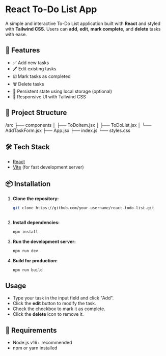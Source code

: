 
#  React To-Do List App

A simple and interactive To-Do List application built with **React** and styled with **Tailwind CSS**. Users can **add**, **edit**, **mark complete**, and **delete** tasks with ease.

## 🚀 Features

- ✅ Add new tasks
- 🖊️ Edit existing tasks
- ☑️ Mark tasks as completed
- 🗑️ Delete tasks
- 💾 Persistent state using local storage (optional)
- 🎨 Responsive UI with Tailwind CSS



## 📁 Project Structure



/src
├── components
│   ├── ToDoItem.jsx
│   ├── ToDoList.jsx
│   └── AddTaskForm.jsx
├── App.jsx
├── index.js
└── styles.css



## 🛠 Tech Stack

- [React](https://reactjs.org/)
- [Vite](https://vitejs.dev/) (for fast development server)

## 📦 Installation

1. **Clone the repository:**

   ```bash
   git clone https://github.com/your-username/react-todo-list.git
  

2. **Install dependencies:**

   ```bash
   npm install
   ```

3. **Run the development server:**

   ```bash
   npm run dev
   ```

4. **Build for production:**

   ```bash
   npm run build
   ```

##  Usage

* Type your task in the input field and click "Add".
* Click the **edit** button to modify the task.
* Check the checkbox to mark it as complete.
* Click the **delete** icon to remove it.

## 📌 Requirements

* Node.js v16+ recommended
* npm or yarn installed
